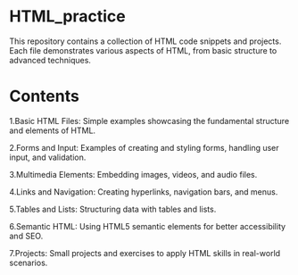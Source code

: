 # HTML_practice
This repository contains a collection of HTML code snippets and projects. Each file demonstrates various aspects of HTML, from basic structure to advanced techniques.

# Contents
1.Basic HTML Files: Simple examples showcasing the fundamental structure and elements of HTML.

2.Forms and Input: Examples of creating and styling forms, handling user input, and validation.

3.Multimedia Elements: Embedding images, videos, and audio files.

4.Links and Navigation: Creating hyperlinks, navigation bars, and menus.

5.Tables and Lists: Structuring data with tables and lists.

6.Semantic HTML: Using HTML5 semantic elements for better accessibility and SEO.

7.Projects: Small projects and exercises to apply HTML skills in real-world scenarios.
